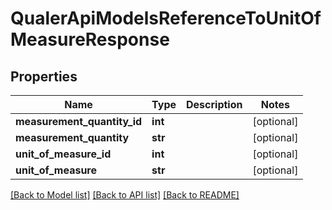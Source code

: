 # QualerApiModelsReferenceToUnitOfMeasureResponse

## Properties
Name | Type | Description | Notes
------------ | ------------- | ------------- | -------------
**measurement_quantity_id** | **int** |  | [optional] 
**measurement_quantity** | **str** |  | [optional] 
**unit_of_measure_id** | **int** |  | [optional] 
**unit_of_measure** | **str** |  | [optional] 

[[Back to Model list]](../README.md#documentation-for-models) [[Back to API list]](../README.md#documentation-for-api-endpoints) [[Back to README]](../README.md)


